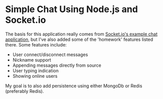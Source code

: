 # Simple Chat Using Node.js and Socket.io

The basis for this application really comes from [Socket.io's example chat application](http://socket.io/get-started/chat/), but I've also added some of the 'homework' features listed there. Some features include: 

- User connect/disconnect messages
- Nickname support
- Appending messages directly from source
- User typing indication 
- Showing online users


My goal is to also add persistence using either MongoDb or Redis (preferably Redis).
